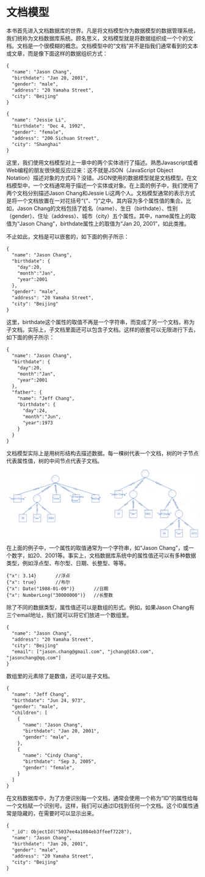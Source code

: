 # 文档模型

本书首先进入文档数据库的世界。凡是将文档模型作为数据模型的数据管理系统，我们统称为文档数据库系统。顾名思义，文档模型就是将数据组织成一个个的文档。文档是一个很模糊的概念。文档模型中的“文档”并不是指我们通常看到的文本或文章，而是像下面这样的数据组织方式：

```bson
{
  "name": "Jason Chang",
  "birthdate": "Jan 20, 2001",
  "gender": "male",
  "address": "20 Yamaha Street",
  "city": "Beijing"
}
```
```bson
{
  "name": "Jessie Li",
  "birthdate": "Dec 4, 1992",
  "gender": "female",
  "address": "200 Sichuan Street",
  "city": "Shanghai"
}
```

这里，我们使用文档模型对上一章中的两个实体进行了描述。熟悉Javascript或者Web编程的朋友很快能反应过来：这不就是JSON（JavaScript Object Notation）描述对象的方式吗？没错。JSON使用的数据模型就是文档模型。在文档模型中，一个文档通常用于描述一个实体或对象。在上面的例子中，我们使用了两个文档分别描述Jason Chang和Jessie Li这两个人。文档模型通常的表示方式是将一个文档放置在一对花括号“{”、“}”之中。其内容为多个属性值的集合。比如，Jason Chang的文档包括了姓名（name）、生日（birthdate）、性别（gender）、住址（address）、城市（city）五个属性。其中，name属性上的取值为“Jason Chang”，birthdate属性上的取值为“Jan 20, 2001”，如此类推。

不止如此，文档是可以嵌套的，如下面的例子所示：

```bson
{
  "name": "Jason Chang",
  "birthdate": {
    "day":20,
    "month":"Jan",
    "year":2001
  },
  "gender": "male",
  "address": "20 Yamaha Street",
  "city": "Beijing"
}
```

这里，birthdate这个属性的取值不再是一个字符串，而变成了另一个文档，称为子文档。实际上，子文档里面还可以包含子文档。这样的嵌套可以无限进行下去，如下面的例子所示：

```bson
{
  "name": "Jason Chang",
  "birthdate": {
    "day":20,
    "month":"Jan",
    "year":2001
  },
  "father": {
    "name": "Jeff Chang",
    "birthdate": {
      "day":24,
      "month":"Jun",
      "year":1973
    }
  }
}
```

文档模型实际上是用树形结构去描述数据。每一棵树代表一个文档，树的叶子节点代表属性值，树的中间节点代表子文档。

![tree image](chapter2.2.1.jpg)

在上面的例子中，一个属性的取值通常为一个字符串，如“Jason Chang”，或一个数字，如20、2001等。事实上，文档数据库系统中的属性值还可以有多种数据类型，例如浮点型、布尔型、日期、长整型、等等。

```bson
{"x": 3.14}       //浮点
{"x": true}       //布尔
{"x": Date("1988-01-09")}       //日期
{"x": NumberLong("30000000")}   //长整数
```

除了不同的数据类型，属性值还可以是数组的形式。例如，如果Jason Chang有三个email地址，我们就可以将它们放进一个数组里。

```bson
{
  "name": "Jason Chang",
  "address": "20 Yamaha Street",
  "city": "Beijing"
  "email": ["jason.chang@gmail.com", "jchang@163.com", "jasonchang@qq.com"]
}
```

数组里的元素除了是数值，还可以是子文档。

```bson
{
  "name": "Jeff Chang",
  "birthdate": "Jun 24, 973",
  "gender": "male",
  "children": [
    {
      "name": "Jason Chang",
      "birthdate": "Jan 20, 2001",
      "gender": "male",
    },
    {
      "name": "Cindy Chang",
      "birthdate": "Sep 3, 2005",
      "gender": "female",
    }
  ]
}
```

在文档数据库中，为了方便识别每一个文档，通常会使用一个称为“ID”的属性给每一个文档赋一个识别号。这样，我们可以通过ID找到任何一个文档。这个ID属性通常是隐藏的，在需要时可以显示出来。

```bson
{
  "_id": ObjectId("5037ee4a1084eb3ffeef7228"),
  "name": "Jason Chang",
  "birthdate": "Jan 20, 2001",
  "gender": "male",
  "address": "20 Yamaha Street",
  "city": "Beijing"
}
```


